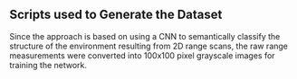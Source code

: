## Scripts used to Generate the Dataset

Since the approach is based on using a CNN to semantically classify the structure of the environment resulting from 2D range scans,
the raw range measurements were converted into 100x100 pixel grayscale images for training the network.
